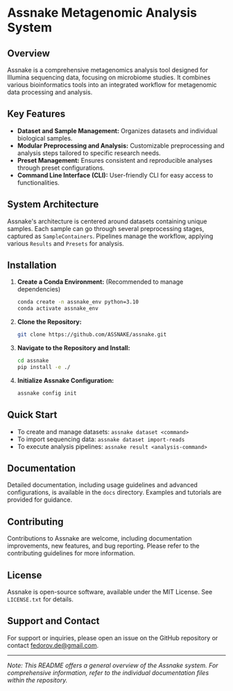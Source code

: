 # Assnake Metagenomic Analysis System

## Overview
Assnake is a comprehensive metagenomics analysis tool designed for Illumina sequencing data, focusing on microbiome studies. It combines various bioinformatics tools into an integrated workflow for metagenomic data processing and analysis.

## Key Features
- **Dataset and Sample Management:** Organizes datasets and individual biological samples.
- **Modular Preprocessing and Analysis:** Customizable preprocessing and analysis steps tailored to specific research needs.
- **Preset Management:** Ensures consistent and reproducible analyses through preset configurations.
- **Command Line Interface (CLI):** User-friendly CLI for easy access to functionalities.

## System Architecture
Assnake's architecture is centered around datasets containing unique samples. Each sample can go through several preprocessing stages, captured as `SampleContainers`. Pipelines manage the workflow, applying various `Results` and `Presets` for analysis.

## Installation
1. **Create a Conda Environment:** (Recommended to manage dependencies)
   ```bash
   conda create -n assnake_env python=3.10
   conda activate assnake_env
   ```

2. **Clone the Repository:**
   ```bash
   git clone https://github.com/ASSNAKE/assnake.git
   ```

3. **Navigate to the Repository and Install:**
   ```bash
   cd assnake
   pip install -e ./
   ```

4. **Initialize Assnake Configuration:**
   ```bash
   assnake config init
   ```

## Quick Start
- To create and manage datasets: `assnake dataset <command>`
- To import sequencing data: `assnake dataset import-reads`
- To execute analysis pipelines: `assnake result <analysis-command>`

## Documentation
Detailed documentation, including usage guidelines and advanced configurations, is available in the `docs` directory. Examples and tutorials are provided for guidance.

## Contributing
Contributions to Assnake are welcome, including documentation improvements, new features, and bug reporting. Please refer to the contributing guidelines for more information.

## License
Assnake is open-source software, available under the MIT License. See `LICENSE.txt` for details.

## Support and Contact
For support or inquiries, please open an issue on the GitHub repository or contact [fedorov.de@gmail.com](mailto:fedorov.de@gmail.com).

---
*Note: This README offers a general overview of the Assnake system. For comprehensive information, refer to the individual documentation files within the repository.*